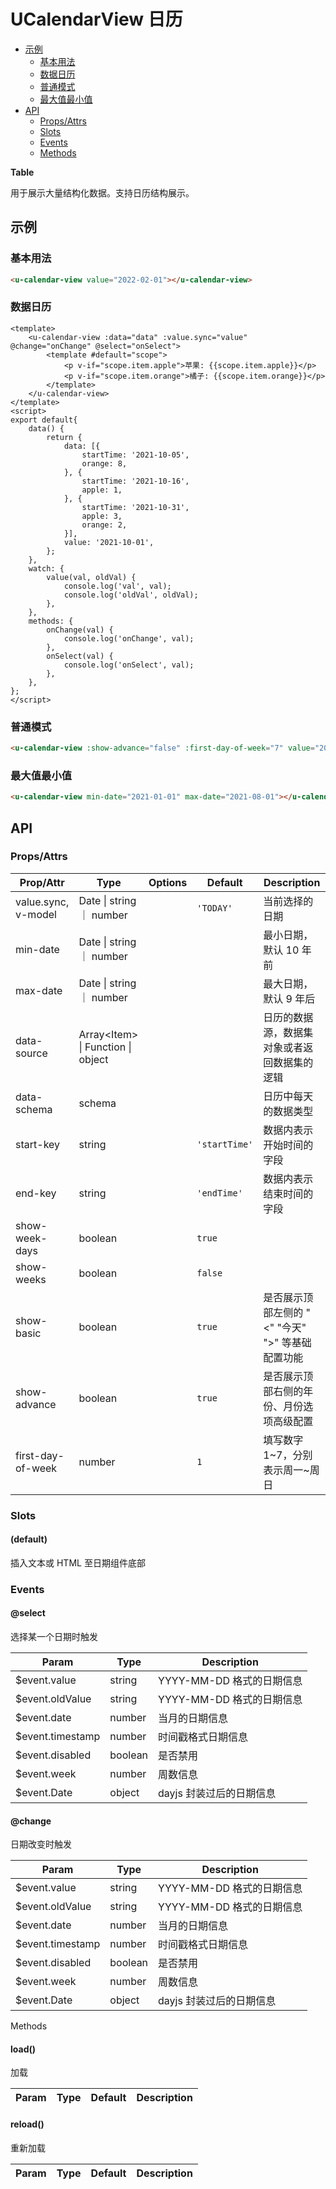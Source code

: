 <!-- 该 README.md 根据 api.yaml 和 docs/*.md 自动生成，为了方便在 GitHub 和 NPM 上查阅。如需修改，请查看源文件 -->

# UCalendarView 日历

- [示例](#示例)
    - [基本用法](#基本用法)
    - [数据日历](#数据日历)
    - [普通模式](#普通模式)
    - [最大值最小值](#最大值最小值)
- [API]()
    - [Props/Attrs](#propsattrs)
    - [Slots](#slots)
    - [Events](#events)
    - [Methods](#methods)

**Table**

用于展示大量结构化数据。支持日历结构展示。

## 示例
### 基本用法

```html
<u-calendar-view value="2022-02-01"></u-calendar-view>
```

### 数据日历

```vue
<template>
    <u-calendar-view :data="data" :value.sync="value" @change="onChange" @select="onSelect">
        <template #default="scope">
            <p v-if="scope.item.apple">苹果: {{scope.item.apple}}</p>
            <p v-if="scope.item.orange">橘子: {{scope.item.orange}}</p>
        </template>
    </u-calendar-view>
</template>
<script>
export default{
    data() {
        return {
            data: [{
                startTime: '2021-10-05',
                orange: 8,
            }, {
                startTime: '2021-10-16',
                apple: 1,
            }, {
                startTime: '2021-10-31',
                apple: 3,
                orange: 2,
            }],
            value: '2021-10-01',
        };
    },
    watch: {
        value(val, oldVal) {
            console.log('val', val);
            console.log('oldVal', oldVal);
        },
    },
    methods: {
        onChange(val) {
            console.log('onChange', val);
        },
        onSelect(val) {
            console.log('onSelect', val);
        },
    },
};
</script>
```

### 普通模式

``` html
<u-calendar-view :show-advance="false" :first-day-of-week="7" value="2022-02-01"></u-calendar-view>
```

### 最大值最小值

``` html
<u-calendar-view min-date="2021-01-01" max-date="2021-08-01"></u-calendar-view>
```

## API
### Props/Attrs

| Prop/Attr | Type | Options | Default | Description |
| --------- | ---- | ------- | ------- | ----------- |
| value.sync, v-model | Date \| string ｜ number |  | `'TODAY'` | 当前选择的日期 |
| min-date | Date \| string ｜ number |  |  | 最小日期，默认 10 年前 |
| max-date | Date \| string ｜ number |  |  | 最大日期，默认 9 年后 |
| data-source | Array\<Item\> \| Function \| object |  |  | 日历的数据源，数据集对象或者返回数据集的逻辑 |
| data-schema | schema |  |  | 日历中每天的数据类型 |
| start-key | string |  | `'startTime'` | 数据内表示开始时间的字段 |
| end-key | string |  | `'endTime'` | 数据内表示结束时间的字段 |
| show-week-days | boolean |  | `true` |  |
| show-weeks | boolean |  | `false` |  |
| show-basic | boolean |  | `true` | 是否展示顶部左侧的 "<" "今天" ">" 等基础配置功能 |
| show-advance | boolean |  | `true` | 是否展示顶部右侧的年份、月份选项高级配置 |
| first-day-of-week | number |  | `1` | 填写数字1~7，分别表示周一~周日 |

### Slots

#### (default)

插入文本或 HTML 至日期组件底部

### Events

#### @select

选择某一个日期时触发

| Param | Type | Description |
| ----- | ---- | ----------- |
| $event.value | string | YYYY-MM-DD 格式的日期信息 |
| $event.oldValue | string | YYYY-MM-DD 格式的日期信息 |
| $event.date | number | 当月的日期信息 |
| $event.timestamp | number | 时间戳格式日期信息 |
| $event.disabled | boolean | 是否禁用 |
| $event.week | number | 周数信息 |
| $event.Date | object | dayjs 封装过后的日期信息 |

#### @change

日期改变时触发

| Param | Type | Description |
| ----- | ---- | ----------- |
| $event.value | string | YYYY-MM-DD 格式的日期信息 |
| $event.oldValue | string | YYYY-MM-DD 格式的日期信息 |
| $event.date | number | 当月的日期信息 |
| $event.timestamp | number | 时间戳格式日期信息 |
| $event.disabled | boolean | 是否禁用 |
| $event.week | number | 周数信息 |
| $event.Date | object | dayjs 封装过后的日期信息 |

Methods

#### load()

加载

| Param | Type | Default | Description |
| ----- | ---- | ------- | ----------- |

#### reload()

重新加载

| Param | Type | Default | Description |
| ----- | ---- | ------- | ----------- |

